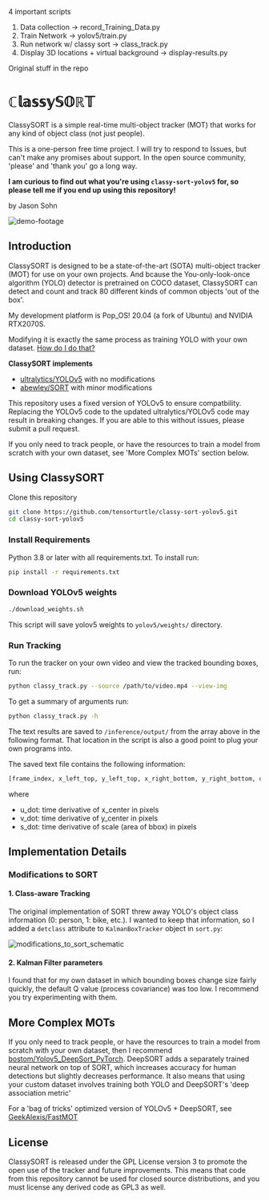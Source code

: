 4 important scripts

1. Data collection -> record_Training_Data.py
2. Train Network -> yolov5/train.py
3. Run network w/ classy sort -> class_track.py
4. Display 3D locations + virtual background -> display-results.py

Original stuff in the repo

# ℂ𝕝𝕒𝕤𝕤𝕪𝕊𝕆ℝ𝕋

ClassySORT is a simple real-time multi-object tracker (MOT) that works for any kind of object class (not just people).

This is a one-person free time project. I will try to respond to Issues, but can't make any promises about support. In the open source community, 'please' and 'thank you' go a long way.

**I am curious to find out what you're using `classy-sort-yolov5` for, so please tell me if you end up using this repository!**

by Jason Sohn

![demo-footage](assets/velon-2019-creds.gif)

## Introduction

ClassySORT is designed to be a state-of-the-art (SOTA) multi-object tracker (MOT) for use on your own projects. And bcause the You-only-look-once algorithm (YOLO) detector is pretrained on COCO dataset, ClassySORT can detect and count and track 80 different kinds of common objects 'out of the box'.

My development platform is Pop_OS! 20.04 (a fork of Ubuntu) and NVIDIA RTX2070S.

Modifying it is exactly the same process as training YOLO with your own dataset. [How do I do that?](https://github.com/ultralytics/yolov5/wiki/Train-Custom-Data)

**ClassySORT implements**

- [ultralytics/YOLOv5](https://github.com/ultralytics/yolov5/wiki) with no modifications
- [abewley/SORT](https://github.com/abewley/sort) with minor modifications

This repository uses a fixed version of YOLOv5 to ensure compatbility. Replacing the YOLOv5 code to the updated ultralytics/YOLOv5 code may result in breaking changes. If you are able to this without issues, please submit a pull request.

If you only need to track people, or have the resources to train a model from scratch with your own dataset, see 'More Complex MOTs' section below.

## Using ClassySORT

Clone this repository

```bash
git clone https://github.com/tensorturtle/classy-sort-yolov5.git
cd classy-sort-yolov5
```

### Install Requirements

Python 3.8 or later with all requirements.txt. To install run:

```bash
pip install -r requirements.txt
```

### Download YOLOv5 weights

```bash
./download_weights.sh
```

This script will save yolov5 weights to `yolov5/weights/` directory.

### Run Tracking

To run the tracker on your own video and view the tracked bounding boxes, run:

```bash
python classy_track.py --source /path/to/video.mp4 --view-img
```

To get a summary of arguments run:

```bash
python classy_track.py -h
```

The text results are saved to `/inference/output/` from the array above in the following format. That location in the script is also a good point to plug your own programs into.

The saved text file contains the following information:

```bash
[frame_index, x_left_top, y_left_top, x_right_bottom, y_right_bottom, object_category, u_dot, v_dot, s_dot, object_id]
```

where

- u_dot: time derivative of x_center in pixels
- v_dot: time derivative of y_center in pixels
- s_dot: time derivative of scale (area of bbox) in pixels

## Implementation Details

### Modifications to SORT

#### 1. Class-aware Tracking

The original implementation of SORT threw away YOLO's object class information (0: person, 1: bike, etc.).
I wanted to keep that information, so I added a `detclass` attribute to `KalmanBoxTracker` object in `sort.py`:

![modifications_to_sort_schematic](assets/sort-mod.png)

#### 2. Kalman Filter parameters

I found that for my own dataset in which bounding boxes change size fairly quickly, the default Q value (process covariance) was too low. I recommend you try experimenting with them.

## More Complex MOTs

If you only need to track people, or have the resources to train a model from scratch with your own dataset, then I recommend [bostom/Yolov5_DeepSort_PyTorch](https://github.com/mikel-brostrom/Yolov5_DeepSort_Pytorch).
DeepSORT adds a separately trained neural network on top of SORT, which increases accuracy for human detections but slightly decreases performance.
It also means that using your custom dataset involves training both YOLO and DeepSORT's 'deep association metric'

For a 'bag of tricks' optimized version of YOLOv5 + DeepSORT, see [GeekAlexis/FastMOT](https://github.com/GeekAlexis/FastMOT)

## License

ClassySORT is released under the GPL License version 3 to promote the open use of the tracker and future improvements.
This means that code from this repository cannot be used for closed source distributions,
and you must license any derived code as GPL3 as well.
